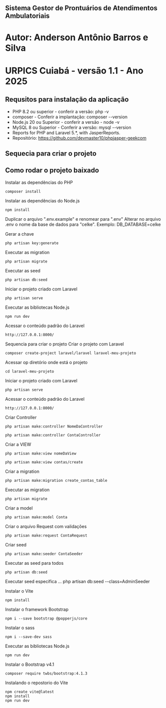 ## Sistema Gestor de Prontuários de Atendimentos Ambulatoriais
# Autor: Anderson Antônio Barros e Silva
# URPICS Cuiabá - versão 1.1 - Ano 2025

## Requsitos para instalação da aplicação

* PHP 8.2 ou superior - conferir a versão: php -v
* composer - Conferir a implantação: composer --version
* Node.js 20 ou Superior - conferir a versão - node -v
* MySQL 8 ou Superior  - Conferir a versão: mysql --version
* Reports for PHP and Laravel 5.*, with JasperReports.
* Repositório: https://github.com/devmaster10/phpjasper-geekcom

## Sequecia para criar o projeto


## Como rodar o projeto baixado
Instalar as dependências do PHP
```
composer install
```

Instalar as dependências do Node.js
```
npm install
```

Duplicar o arquivo ".env.example" e renomear para ".env"
Alterar no arquivo .env o nome da base de dados para "celke". Exemplo: DB_DATABASE=celke

Gerar a chave
```
php artisan key:generate
```

Executar as migration
```
php artisan migrate
```

Executar as seed
```
php artisan db:seed
```

Iniciar o projeto criado com Laravel
```
php artisan serve
```

Executar as bibliotecas Node.js
```
npm run dev
```

Acessar o conteúdo padrão do Laravel
```
http://127.0.0.1:8000/
```

Sequencia para criar o projeto
Criar o projeto com Laravel
```
composer create-project laravel/laravel laravel-meu-projeto
```

Acessar op diretório onde está o projeto
```
cd laravel-meu-projeto
```

Iniciar o projeto criado com Laravel
```
php artisan serve
```

Acessar o conteúdo padrão do Laravel
```
http://127.0.0.1:8000/
```

Criar Controller
```
php artisan make:controller NomeDaController
```
```
php artisan make:controller ContaController
```

Criar a VIEW
```
php artisan make:view nomeDaView
```
```
php artisan make:view contas/create
```

Criar a migration
```
php artisan make:migration create_contas_table
```

Executar as migration
```
php artisan migrate
```

Criar a model
```
php artisan make:model Conta
```

Criar o arquivo Request com validações
```
php artisan make:request ContaRequest
```

Criar seed
```
php artisan make:seeder ContaSeeder
```

Executar as seed para todos
```
php artisan db:seed
```
Executar  seed especifica
...
php artisan db:seed --class=AdminSeeder

Instalar o Vite
```
npm install
```

Instalar o framework Bootstrap
```
npm i --save bootstrap @popperjs/core
```

Instalar o sass
```
npm i --save-dev sass
```

Executar as bibliotecas Node.js
```
npm run dev
```

Instalar o  Bootstrap v4.1
```
composer require twbs/bootstrap:4.1.3
```

Instalando o repostorio do Vite
```
npm create vite@latest
npm install
npm run dev
```

